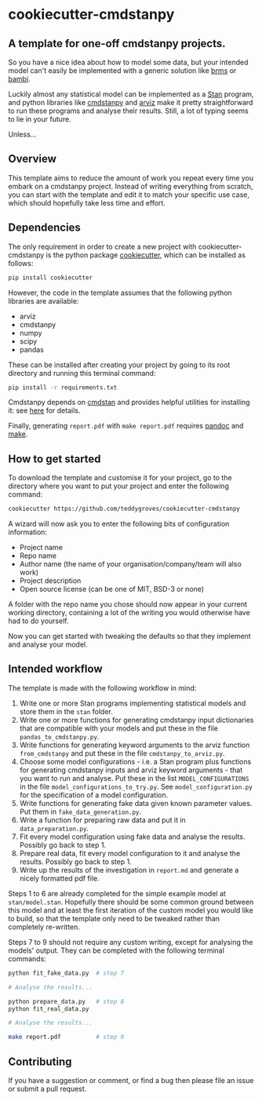 # cookiecutter-cmdstanpy

## A template for one-off cmdstanpy projects.

So you have a nice idea about how to model some data, but your intended model
can't easily be implemented with a generic solution like
[brms](https://paul-buerkner.github.io/brms/) or
[bambi](https://bambinos.github.io/bambi/).

Luckily almost any statistical model can be implemented as a
[Stan](https://mc-stan.org/) program, and python libraries like
[cmdstanpy](https://cmdstanpy.readthedocs.io/) and
[arviz](https://arviz-devs.github.io/arviz/) make it pretty straightforward to
run these programs and analyse their results. Still, a lot of typing seems to
lie in your future. 

Unless...

## Overview

This template aims to reduce the amount of work you repeat every time you
embark on a cmdstanpy project. Instead of writing everything from scratch, you
can start with the template and edit it to match your specific use case, which
should hopefully take less time and effort.

## Dependencies
The only requirement in order to create a new project with
cookiecutter-cmdstanpy is the python package
[cookiecutter](https://cookiecutter.readthedocs.io/en/1.7.2/), which can be
installed as follows:

```sh
pip install cookiecutter

```

However, the code in the template assumes that the following python libraries
are available:

- arviz
- cmdstanpy
- numpy
- scipy
- pandas

These can be installed after creating your project by going to its root
directory and running this terminal command:

```sh
pip install -r requirements.txt
```

Cmdstanpy depends on [cmdstan](https://mc-stan.org/users/interfaces/cmdstan)
and provides helpful utilities for installing it: see
[here](https://cmdstanpy.readthedocs.io/en/v0.9.68/installation.html#install-cmdstan)
for details.

Finally, generating `report.pdf` with `make report.pdf` requires
[pandoc](https://pandoc.org/) and [make](https://www.gnu.org/software/make/).

## How to get started

To download the template and customise it for your project, go to the directory
where you want to put your project and enter the following command:

```sh
cookiecutter https://github.com/teddygroves/cookiecutter-cmdstanpy

```

A wizard will now ask you to enter the following bits of configuration
information:

- Project name
- Repo name
- Author name (the name of your organisation/company/team will also work)
- Project description
- Open source license (can be one of MIT, BSD-3 or none)

A folder with the repo name you chose should now appear in your current working
directory, containing a lot of the writing you would otherwise have had to do
yourself. 

Now you can get started with tweaking the defaults so that they implement and
analyse your model.

## Intended workflow

The template is made with the following workflow in mind:

1. Write one or more Stan programs implementing statistical models and store
   them in the `stan` folder.
2. Write one or more functions for generating cmdstanpy input dictionaries that
   are compatible with your models and put these in the file
   `pandas_to_cmdstanpy.py`.
3. Write functions for generating keyword arguments to the arviz function
   `from_cmdstanpy` and put these in the file `cmdstanpy_to_arviz.py`.
4. Choose some model configurations - i.e. a Stan program plus functions for
   generating cmdstanpy inputs and arviz keyword arguments - that you want to
   run and analyse. Put these in the list `MODEL_CONFIGURATIONS` in the file
   `model_configurations_to_try.py`. See `model_configuration.py` for the
   specification of a model configuration.
5. Write functions for generating fake data given known parameter values. Put
   them in `fake_data_generation.py`.
6. Write a function for preparing raw data and put it in `data_preparation.py`.
7. Fit every model configuration using fake data and analyse the
   results. Possibly go back to step 1.
8. Prepare real data, fit every model configuration to it and analyse the
   results. Possibly go back to step 1.
9. Write up the results of the investigation in `report.md` and generate
   a nicely formatted pdf file.

Steps 1 to 6 are already completed for the simple example model at
`stan/model.stan`. Hopefully there should be some common ground between this
model and at least the first iteration of the custom model you would like to
build, so that the template only need to be tweaked rather than completely
re-written.

Steps 7 to 9 should not require any custom writing, except for analysing the
models' output. They can be completed with the following terminal commands:

```sh
python fit_fake_data.py  # step 7

# Analyse the results...

python prepare_data.py   # step 8
python fit_real_data.py

# Analyse the results...

make report.pdf          # step 9
```

## Contributing

If you have a suggestion or comment, or find a bug then please file an issue or
submit a pull request.
